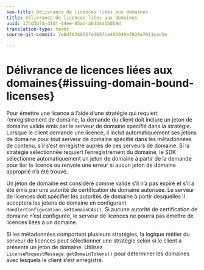 ```yaml
---
seo-title: Délivrance de licences liées aux domaines
title: Délivrance de licences liées aux domaines
uuid: 175d3b7d-d1df-44ee-85ad-a0db4a1bdb9d
translation-type: tm+mt
source-git-commit: 7e8df034035fe465fbe403949ef828e7811ced2e

---
```



# Délivrance de licences liées aux domaines{#issuing-domain-bound-licenses}

Pour émettre une licence à l’aide d’une stratégie qui requiert l’enregistrement de domaine, la demande du client doit inclure un jeton de domaine valide émis par le serveur de domaine spécifié dans la stratégie. Lorsque le client demande une licence, il inclut automatiquement ses jetons de domaine pour tout serveur de domaine spécifié dans les métadonnées de contenu, s’il s’est enregistré auprès de ces serveurs de domaine. Si la stratégie sélectionnée requiert l’enregistrement du domaine, le SDK sélectionne automatiquement un jeton de domaine à partir de la demande pour lier la licence ou renvoie une erreur si aucun jeton de domaine approprié n’a été trouvé.

Un jeton de domaine est considéré comme valide s’il n’a pas expiré et s’il a été émis par une autorité de certification de domaine autorisée. Le serveur de licences doit spécifier les autorités de domaine à partir desquelles il acceptera les jetons de domaine en configurant `HandlerConfiguration.setDomainCAs()`. Si aucune autorité de certification de domaine n’est configurée, le serveur de licences ne pourra pas émettre de licences liées à un domaine.

Si les métadonnées comportent plusieurs stratégies, la logique métier du serveur de licences peut sélectionner une stratégie selon si le client a présenté un jeton de domaine. Utilisez `LicenseRequestMessage.getDomainTokens()` pour déterminer les domaines avec lesquels le client s’est enregistré.
